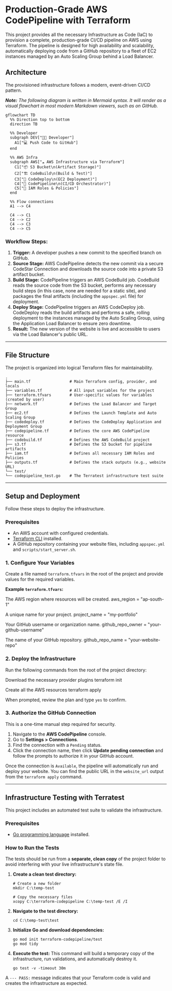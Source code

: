# Production-Grade AWS CodePipeline with Terraform

This project provides all the necessary Infrastructure as Code (IaC) to provision a complete, production-grade CI/CD pipeline on AWS using Terraform. The pipeline is designed for high availability and scalability, automatically deploying code from a GitHub repository to a fleet of EC2 instances managed by an Auto Scaling Group behind a Load Balancer.

## Architecture

The provisioned infrastructure follows a modern, event-driven CI/CD pattern.

***Note:** The following diagram is written in Mermaid syntax. It will render as a visual flowchart in most modern Markdown viewers, such as on GitHub.*

```mermaid
gflowchart TD
  %% Direction top to bottom
  direction TB

  %% Developer
  subgraph DEV["👨‍💻 Developer"]
    A1["💻 Push Code to GitHub"]
  end

  %% AWS Infra
  subgraph AWS["☁️ AWS Infrastructure via Terraform"]
    C1["📦 S3 Bucket\n(Artifact Storage)"]
    C2["🏗️ CodeBuild\n(Build & Test)"]
    C3["🚀 CodeDeploy\n(EC2 Deployment)"]
    C4["🔁 CodePipeline\n(CI/CD Orchestrator)"]
    C5["🔐 IAM Roles & Policies"]
  end

  %% Flow connections
  A1 --> C4

  C4 --> C1
  C4 --> C2
  C4 --> C3
  C4 --> C5
```


### Workflow Steps:
1.  **Trigger:** A developer pushes a new commit to the specified branch on GitHub.
2.  **Source Stage:** AWS CodePipeline detects the new commit via a secure CodeStar Connection and downloads the source code into a private S3 artifact bucket.
3.  **Build Stage:** CodePipeline triggers an AWS CodeBuild job. CodeBuild reads the source code from the S3 bucket, performs any necessary build steps (in this case, none are needed for a static site), and packages the final artifacts (including the `appspec.yml` file) for deployment.
4.  **Deploy Stage:** CodePipeline triggers an AWS CodeDeploy job. CodeDeploy reads the build artifacts and performs a safe, rolling deployment to the instances managed by the Auto Scaling Group, using the Application Load Balancer to ensure zero downtime.
5.  **Result:** The new version of the website is live and accessible to users via the Load Balancer's public URL.

---

## File Structure

The project is organized into logical Terraform files for maintainability.

```
.
├── main.tf                 # Main Terraform config, provider, and locals
├── variables.tf            # All input variables for the project
├── terraform.tfvars        # User-specific values for variables (created by user)
├── network.tf              # Defines the Load Balancer and Target Group
├── ec2.tf                  # Defines the Launch Template and Auto Scaling Group
├── codedeploy.tf           # Defines the CodeDeploy Application and Deployment Group
├── codepipeline.tf         # Defines the core AWS CodePipeline resource
├── codebuild.tf            # Defines the AWS CodeBuild project
├── s3.tf                   # Defines the S3 bucket for pipeline artifacts
├── iam.tf                  # Defines all necessary IAM Roles and Policies
├── outputs.tf              # Defines the stack outputs (e.g., website URL)
└── test/
└── codepipeline_test.go    # The Terratest infrastructure test suite
```

---

## Setup and Deployment

Follow these steps to deploy the infrastructure.

### Prerequisites
* An AWS account with configured credentials.
* [Terraform CLI](https://learn.hashicorp.com/tutorials/terraform/install-cli) installed.
* A GitHub repository containing your website files, including `appspec.yml` and `scripts/start_server.sh`.

### 1. Configure Your Variables
Create a file named `terraform.tfvars` in the root of the project and provide values for the required variables.

**Example `terraform.tfvars`:**

The AWS region where resources will be created.
aws_region = "ap-south-1"

A unique name for your project.
project_name = "my-portfolio"

Your GitHub username or organization name.
github_repo_owner = "your-github-username"

The name of your GitHub repository.
github_repo_name = "your-website-repo"


### 2. Deploy the Infrastructure
Run the following commands from the root of the project directory:


Download the necessary provider plugins
terraform init

Create all the AWS resources
terraform apply


When prompted, review the plan and type `yes` to confirm.

### 3. Authorize the GitHub Connection
This is a one-time manual step required for security.
1.  Navigate to the **AWS CodePipeline** console.
2.  Go to **Settings > Connections**.
3.  Find the connection with a `Pending` status.
4.  Click the connection name, then click **Update pending connection** and follow the prompts to authorize it in your GitHub account.

Once the connection is `Available`, the pipeline will automatically run and deploy your website. You can find the public URL in the `website_url` output from the `terraform apply` command.

---

## Infrastructure Testing with Terratest

This project includes an automated test suite to validate the infrastructure.

### Prerequisites
* [Go programming language](https://go.dev/doc/install) installed.

### How to Run the Tests
The tests should be run from a **separate, clean copy** of the project folder to avoid interfering with your live infrastructure's state file.

1.  **Create a clean test directory:**
    ```
    # Create a new folder
    mkdir C:\temp-test
    
    # Copy the necessary files
    xcopy C:\terraform-codepipeline C:\temp-test /E /I
    ```

2.  **Navigate to the test directory:**
    ```
    cd C:\temp-test\test
    ```

3.  **Initialize Go and download dependencies:**
    ```
    go mod init terraform-codepipeline/test
    go mod tidy
    ```

4.  **Execute the test:**
    This command will build a temporary copy of the infrastructure, run validations, and automatically destroy it.
    ```
    go test -v -timeout 30m
    ```

A `--- PASS:` message indicates that your Terraform code is valid and creates the infrastructure as expected.
